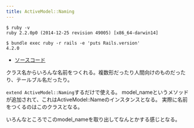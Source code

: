```yaml
---
title: ActiveModel::Naming
---
```


```
$ ruby -v
ruby 2.2.0p0 (2014-12-25 revision 49005) [x86_64-darwin14]
```

```
$ bundle exec ruby -r rails -e 'puts Rails.version'
4.2.0
```

* [ソースコード](https://github.com/rails/rails/blob/v4.2.0/activemodel/lib/active_model/naming.rb)

クラス名からいろんな名前をつくれる。複数形だったり人間向けのものだったり、テールブル名だったり。

`extend ActiveModel::Naming`するだけで使える。
model_nameというメソッドが追加されて、これはActiveModel::Nameのインスタンスとなる。
実際に名前をつくるのはこのクラスとなる。

いろんなところでこのmodel_nameを取り出してなんとかする感じとなる。
